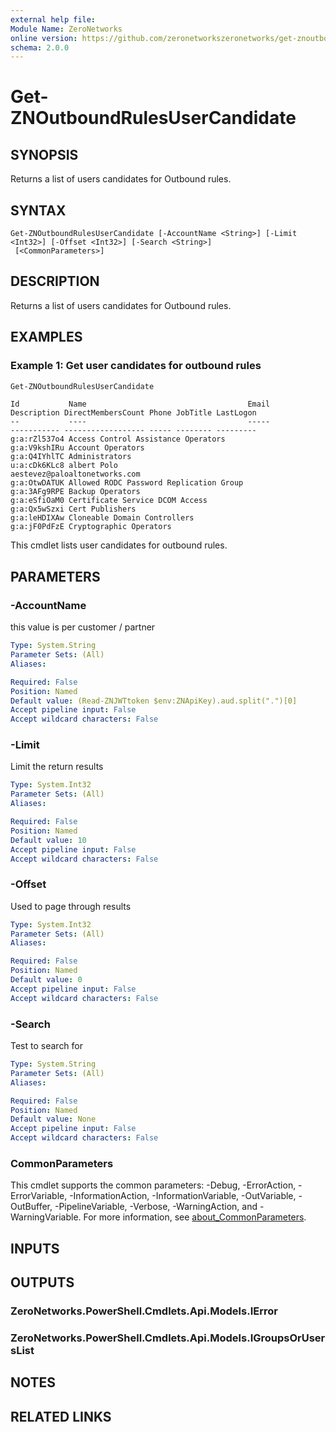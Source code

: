 ```yaml
---
external help file:
Module Name: ZeroNetworks
online version: https://github.com/zeronetworkszeronetworks/get-znoutboundrulesusercandidate
schema: 2.0.0
---
```


# Get-ZNOutboundRulesUserCandidate

## SYNOPSIS
Returns a list of users candidates for Outbound rules.

## SYNTAX

```
Get-ZNOutboundRulesUserCandidate [-AccountName <String>] [-Limit <Int32>] [-Offset <Int32>] [-Search <String>]
 [<CommonParameters>]
```

## DESCRIPTION
Returns a list of users candidates for Outbound rules.

## EXAMPLES

### Example 1: Get user candidates for outbound rules
```powershell
Get-ZNOutboundRulesUserCandidate
```

```output
Id           Name                                    Email                         Description DirectMembersCount Phone JobTitle LastLogon
--           ----                                    -----                         ----------- ------------------ ----- -------- ---------
g:a:rZl537o4 Access Control Assistance Operators                                                                                 
g:a:V9kshIRu Account Operators                                                                                                   
g:a:Q4IYhlTC Administrators                                                                                                      
u:a:cDk6KLc8 albert Polo                             aestevez@paloaltonetworks.com                                               
g:a:OtwDATUK Allowed RODC Password Replication Group                                                                             
g:a:3AFg9RPE Backup Operators                                                                                                    
g:a:eSfiOaM0 Certificate Service DCOM Access                                                                                     
g:a:Qx5wSzxi Cert Publishers                                                                                                     
g:a:leHDIXAw Cloneable Domain Controllers                                                                                        
g:a:jF0PdFzE Cryptographic Operators 
```

This cmdlet lists user candidates for outbound rules.

## PARAMETERS

### -AccountName
this value is per customer / partner

```yaml
Type: System.String
Parameter Sets: (All)
Aliases:

Required: False
Position: Named
Default value: (Read-ZNJWTtoken $env:ZNApiKey).aud.split(".")[0]
Accept pipeline input: False
Accept wildcard characters: False
```

### -Limit
Limit the return results

```yaml
Type: System.Int32
Parameter Sets: (All)
Aliases:

Required: False
Position: Named
Default value: 10
Accept pipeline input: False
Accept wildcard characters: False
```

### -Offset
Used to page through results

```yaml
Type: System.Int32
Parameter Sets: (All)
Aliases:

Required: False
Position: Named
Default value: 0
Accept pipeline input: False
Accept wildcard characters: False
```

### -Search
Test to search for

```yaml
Type: System.String
Parameter Sets: (All)
Aliases:

Required: False
Position: Named
Default value: None
Accept pipeline input: False
Accept wildcard characters: False
```

### CommonParameters
This cmdlet supports the common parameters: -Debug, -ErrorAction, -ErrorVariable, -InformationAction, -InformationVariable, -OutVariable, -OutBuffer, -PipelineVariable, -Verbose, -WarningAction, and -WarningVariable. For more information, see [about_CommonParameters](http://go.microsoft.com/fwlink/?LinkID=113216).

## INPUTS

## OUTPUTS

### ZeroNetworks.PowerShell.Cmdlets.Api.Models.IError

### ZeroNetworks.PowerShell.Cmdlets.Api.Models.IGroupsOrUsersList

## NOTES

## RELATED LINKS

